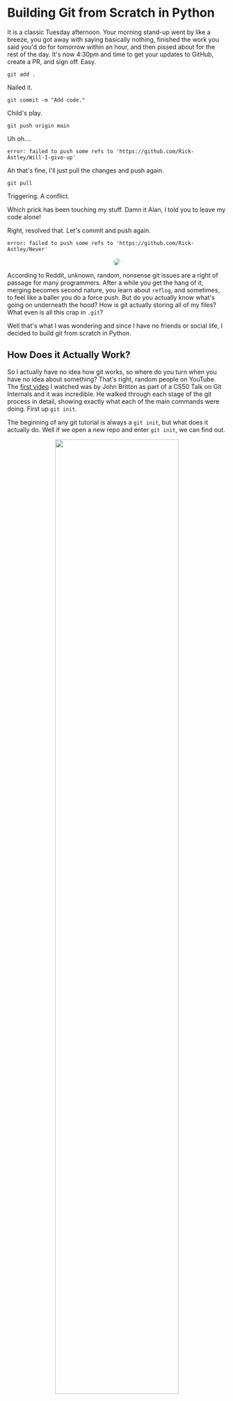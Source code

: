 # Building Git from Scratch in Python

It is a classic Tuesday afternoon. Your morning stand-up went by like a breeze, you got away with saying basically nothing, finished the work you said you'd do for tomorrow within an hour, and then pissed about for the rest of the day. It's now 4:30pm and time to get your updates to GitHub, create a PR, and sign off. Easy.

`git add .`

Nailed it.

`git commit -m "Add code."`

Child's play.

`git push origin main`

Uh oh....

`error: failed to push some refs to 'https://github.com/Rick-Astley/Will-I-give-up'`

Ah that's fine, I'll just pull the changes and push again.

`git pull`

Triggering. A conflict. <br>

Which prick has been touching my stuff. Damn it Alan, I told you to leave my code alone! <br>

Right, resolved that. Let's commit and push again.

`error: failed to push some refs to 'https://github.com/Rick-Astley/Never'`

<p align="center">
    <img src="./assets/facepalm.jpg" style="border-radius: 8px;" />
</p>

According to Reddit, unknown, random, nonsense git issues are a right of passage for many programmers. After a while you get the hang of it, merging becomes second nature, you learn about `reflog`, and sometimes, to feel like a baller you do a force push. But do you actually know what's going on underneath the hood? How is git actually storing all of my files? What even is all this crap in `.git`?

Well that's what I was wondering and since I have no friends or social life, I decided to build git from scratch in Python.


## How Does it Actually Work?

So I actually have no idea how git works, so where do you turn when you have no idea about something? That's right, random people on YouTube. The [first video](https://www.youtube.com/watch?v=lG90LZotrpo&t=396s&ab_channel=CS50) I watched was by John Britton as part of a CS50 Talk on Git Internals and it was incredible. He walked through each stage of the git process in detail, showing exactly what each of the main commands were doing. First up `git init`.

The beginning of any git tutorial is always a `git init`, but what does it actually do. Well if we open a new repo and enter `git init`, we can find out.

<p align="center">
    <img src="./assets/git_init.png" style="border-radius: 8px; width: 75%;" />
</p>

Cool, so `git init` adds a `.git` directory, which subsequently holds a bunch of stuff that I have no idea about, but it's a start!. They all seem pretty empty.  What do these folders actually do? Well, apparently this is where everything happens, this is git. Using the `tree {folder}` command to view the whole directory, we can see how `.git` changes as we begin adding and commiting files. What's the first thing that people normally add to a repo and then immediately ignore? That's right, a `README.md`.

Here's what the `.git` directory looks like when we add and commit a file. The key folder to look out for is `.git/objects`:

<br>

<p align="center">
    <div style="display: inline-block; width: 30%; text-align: center;">
        <p><strong>Before</strong></p>
        <img src="./assets/git_init_tree.png" alt="git_tree" style="vertical-align: top; width: 100%; border-radius: 8px;">
    </div>
    <div style="display: inline-block; width: 30%; text-align: center; margin-left: 1%; margin-right: 1%;">
        <p><strong>Add README</strong></p>
        <img src="./assets/add_readme.png" alt="git_add_readme" style="vertical-align: top; width: 100%; border-radius: 8px;">
    </div>
    <div style="display: inline-block; width: 30%; text-align: center;">
        <p><strong>Commit README</strong></p>
        <img src="./assets/commit_readme.png" alt="git_commit_readme" style="vertical-align: top; width: 100%; border-radius: 8px;">
    </div>
</p>

<br>

Brilliant.

So what the hell are these? Well, as the doctor said to me during my rectal examination, let's have a look inside and see. We can use the `git cat-file {filename}` command. The `{filename}` here includes the two character folder that the file is in, and usefully, we only have to write out the first several characters. Let's use it on the first file that was made, e69de29.

<p align="center">
    <img src="./assets/readme_cat-file.png" style="border-radius: 8px; width: 75%;" />
</p>

Well that was useless.

Or was it?! If you remember, the `README.md` file we created was actually empty, so having e69de29 also empty is exactly what we wanted all along! Bet you didn't see that coming, loser!

So let's try another, f93e3a perhaps.

<p align="center">
    <img src="./assets/tree_cat-file.png" style="border-radius: 8px; width: 75%;" />
</p>

Ah this has something in it. I recognise `README.md`, and that random string of letters and numbers looks very similar to the object that was created after adding the `README.md`. According to Mr. Britton, this is a Tree Object. A tree object is basically a representation of a directory. This one is quite plain because we only had a single file, but if we had multiple files and folders in our repo, we would have a row for each of them, containing the reference (that long string of random digits) and file/folder name. The files would be Blob Objects, and the folders would be Trees. This is basically how git builds out and saves the structure and content of repos.

The final object used by git (that my noob brain is aware of) is called a Commit Object, which contains a reference to the main tree for the current working directory, the author, and the commit message.

<p align="center">
    <img src="./assets/commit_cat-file.png" style="border-radius: 8px; width: 75%;" />
</p>

Cool! I still have a few questions, but I think we can build that.

<br>

## Building the Basics

So we need an `init` command, an `add` command, a `commit` command, and access from the terminal.

Let's start with the terminal. Obviously for git, you just type `git {command}`, however, I don't know how to do that. So, to avoid getting dragged off into the world of command line tools, we're going to use a workaround and just run a Python file and pass arguments to it. Our system is going to be called `lit` because why not, and the entry point is going to be `lit.py`.

When we run `lit.py` we need a way of passing the command we are going to run, with the associated arguments, for example, passing a commit message. We'll use `argparse` to do this. `argparse` is a nice library that allows us to define input arguments with some relatively straightforward code. We'll also use `loguru` as the logger because I like pretty colours ([Loguru GitHub](https://github.com/Delgan/loguru)).

Let's start by just taking in the name of a command and printing it to make sure everything is working smoothly. To do this, we'll define the parser, add the command argument, assign that to an `arguments` variable and log it.

<p align="center">
    <img src="./assets/lit_1.png" style="border-radius: 8px;" />
</p>

Does this work?

<p align="center">
    <img src="./assets/lit_1_output.png" style="border-radius: 8px; width: 75%;" />
</p>

Excellent. Since I have no real idea of how the actual commands will actually work, we'll hold off on adding anything more until they are actually needed. Also, yes, I was doing this on a Sunday afternoon, I told you I had no friends. Anyway, let's move on and make the first command, `init`.

For `init`, we need to decide on the directory structure. At the moment, we won't need most of the rubbish in the `.git` file, we'll just cut it to specifically the folders we're using, which is actually just the `objects` directory. I'm sure the other stuff is important, but I barely understand things as they are, let alone having a bloody `hooks.fsmonitor-watchman.sample`, whatever the hell that is. Additionally, we're going to make one small tweak. In his demonstration, Mr Britton showed us how we can think of git working across multiple environments. You have your working area, which is your IDE, where you actually edit the code. You have the staging area, which is where your code goes when you use `git add`, and finally your repo, which is what happens when you use `git commit`. However, from what we've seen above, `add` duplicates the files you currently have in your working area to `.git/`. `commit` then creates a Tree object for your overall directory, as well as a Commit object. This flow doesn't fully line up with the environment analogy from Mr Britton, but I much prefer it how he says it, therefore, we're going to have a `staging/` area, which adds your whole working directory when you use `add`, and then moves this to `local/` area when you use `commit`. Under both of these, we'll have `object/` directories to hold the actual files. Why? Because it makes sense in my head. But isn't the original way better? Probably, but I'm writing this, so my house, my rules.

For `add`, we need the following structure:
```
.lit  
│
└───staging/objects
│   
└───local/objects
```

We'll make a folder `lit/` in our working directory to hold all of the associated functionality, and then we'll add an `initialise.py` file where we will add the logic for creating the `.lit/` folder. Finally, we'll add an `__init__.py` as we'll be calling this functionality from the `lit.py` file we made earlier.

```
lit  
│
└───__init__.py
│   
└───initialise.py
```

In `initialise.py`, the first thing we need to do is create a `.lit` directory. To do this, we can tap into the `os.system()`, which allows us to run shell commands from Python, and then call `mkdir` to make a directory. Let's log that `.lit` has been created while we're at it, and wrap it in a function called `create_dot_lit_directory()`.

<p align="center">
    <img src="./assets/add_lit_dir.png" style="border-radius: 8px;" />
</p>

Perfect, and we can repeat for `staging/objects` and `local/objects`, using the `-p` flag after `mkdir` to create any parent directories where necessary (`staging/` and `local/`). We'll also do a quick check beforehand to see if lit has already been initialised and tell the user if it has. I'm not sure how git does this, but this is good enough for me.

<p align="center">
    <img src="./assets/add.png" style="border-radius: 8px;" />
</p>

Cool, so how do we link this with our `lit.py` file so we can run it with an `init` command? If we think about the flow, we'll want to run `lit.py` with a command. Then based on that command, we want the programme to run the associated script. Here, we'd use the `init` command and we'd want `lit.py` to call `initialise.py`. Therefore, I'm thinking that we can have a middle layer, a script called `run.py`, that will take the parsed input from `lit.py` and call the wanted script based on the command. We can put `run.py` and `initialise.py` inside the `lit/` folder for organisation. 

<p align="center">
    <img src="./assets/diagrams/lit_init_diagram.png" style="border-radius: 8px;" />
</p>

So to actually build `run.py`, we'll want a `run()` function and then some way of taking the command given, which is a string, and linking that to the `init.py` script. Further down the line, we'll want to do this for the other git commands too. This sounds like the perfect place to use an `Enum`.

If you aren't familiar, an `Enum` is an incredible object in Python. They are a class that lets you tie a given name to another object. They are somewhat similar to dictionaries, but they are immutable, so, regardless of how badly we screw up, we should always be referencing the right function. Additionally, they have good type hinting, so we know the values exist and are spelling them correctly. There are a lot more reasons, but these are pretty good ones.

Let's create an Enum called `LitCommands` and link the `init` terminal command to the `create_dot_lit_directory()` function, but without calling it. Not calling it in the Enum means we can reference `LitCommand[init].value`, shove a couple of these `()` on the end, and boom! We're calling the `create_dot_lit_directory()` script. 

<p align="center">
    <img src="./assets/lit_command_enum.png" style="border-radius: 8px;" />
</p>

This will allow us to create our `run()` function. We want to take in the command line input from the user, the `init` command, get the associated function from the enum, assign it to a variable, `command_function`, and finally call it, `command_function()`.

<p align="center">
    <img src="./assets/run_run_incorrect.png" style="border-radius: 8px;" />
</p>

Now we just call `run()` from `lit.py` and we should be groovy!

<p align="center">
    <img src="./assets/lit_run.png" style="border-radius: 8px;" />
</p>

And let's give it a whirl, `python lit.py init`

<p align="center">
    <img src="./assets/init_error.png" style="border-radius: 8px;" />
</p>

Shit.

So what's going on here? When we assigned the function within the `LitCommand` enum, Python takes the function to be a **method** of the class, rather than an attribute. We can see this if we use `LitCommand.init()` at the beginning of the `run()` function rather than `LitCommand[command].value`. Everything works smoothly. Instead, since `init` (without the brackets) isn't a member of the Enum, we get a `KeyError` when we try and do `LitCommand["init"]`. To get around this, we can use a sneaky Python function call `partial`, which is from the `functool` library. It takes a function as the first argument and returns to us a function that we can call elsewhere in the programme as and when required. Since we're not directly assigning a function to an Enum member, it doesn't take to to be a method, and we can reference it as `LitComment["init"]` just as we want.

<p align="center">
    <img src="./assets/lit_command_enum_partial.png" style="border-radius: 8px;" />
</p>

Now when we run `python lit.py init`, we get.

<p align="center">
    <img src="./assets/lit_init.png" style="border-radius: 8px;" />
</p>

Fucking money.

## Lit Add

Sweet, we have our directory to start storing stuff, let's start adding things. To do this with git, we use the `git add` command, followed by the files we want to add or just `.` if we want to add everything new. When we do this, copies are created for each of the files that we want to move across. Our implementation is going to be slightly different, and slightly more inefficient as it will involve more moving of files. When we call `lit add`, we are going to add all of the staging files to a `staging` directory, and only move them to the `local/` storage when we `commit`.

We'll start with making a `lit/add.py` file to contain the functionality, with `add_to_staging()` as the main function. Seems reasonable enough. Unlike with `init.py` and `create_dot_lit_directory()`, this function will actually take arguments, the list of files that we want to add. We can type hint this with a list of strings, `List[str]`. One other argument that we want to account for is if the user passes `.`, which is to just add everything new. For now, we will just add everything, which works because if we're adding old stuff that is already committed, there will basically be no change as it will simply be overwritten with the exact same file. To separate between a list of files and `.`, we'll use a simple `if` statement.

Let's deal with `.` as it's more general.

So what's the actual plan? We want to copy all of the files and folders in the working directory to `.lit/staging/objects/`. More than that, if we look back to what git does when we add a file:

<p align="center">
    <img src="./assets/add_readme.png" style="border-radius: 8px;" />
</p>

We also change the name. What is this name? It's the SHA-1 hash of the file's contents (I think it also hashes random header information and a bunch of other crap, but we'll ignore that for now). So we don't need to just copy the file across, we also need to hash the contents and rename it. The final slice of magic is that git takes the first two characters of this hash, and turns them into the parent folder name. This helps with folder organisation, rather than just having a bunch of random files. For completeness, it will also compress the file, but I'm just going to pretend that doesn't happen. Too complicated.

So, what we need is to copy all of the files in our working directory to `.lit/staging/objects/` and then update the name with the hash. Seems simple enough. Oh wait, what about the directories? We need to copy them across too and save them as Tree Objects. Hmmm, let's just fix that when we come to it. Let's start of simple.

The game plan is as follows:
1. Go through every file in our current working directory.
2. For every file, get the hash to use as the file name.
3. Copy the file to the `.lit/staging/objects/` directory and change the name.

### Walking Through The Directory

`os` provides us with a really nice function, `os.walk()`. `os.walk()` takes a path as the input and loops over all of the directories from that point onwards. Seems pretty ideal if you ask me. So going through each of the directories and get a list of files, loop over each of the files, hash them, and copy them to our staging directory. Easy peasy.

<p align="center">
    <img src="./assets/os_walk.png" style="border-radius: 8px;" />
</p>

Wait, shit, how do you hash things. Wait, what the hell even is hashing?

One second....

<iframe width="560" height="315" src="https://www.youtube.com/embed/DMtFhACPnTY" frameborder="0" allow="accelerometer; autoplay; clipboard-write; encrypted-media; gyroscope; picture-in-picture" allowfullscreen></iframe>

[Computerphile to the rescue.](https://www.youtube.com/watch?v=DMtFhACPnTY&ab_channel=Computerphile)

Okay, so, I'm definitely not going to code that from scratch, git is hard enough. Absraction, activate! And just like that `hashlib` has appeared and can do all the hard work for us.

It would be good if we had a function that takes in a file and returns the hash of its contents. Using `hashlib`, we need to create a `sha1()` object using `hashlib.sha1()`, then pass the file through the `.update({data})` function, and finally call `.hexdigest()` and bada-bing bada-boom, we have our hash.

<p align="center">
    <img src="./assets/hash_file.png" style="border-radius: 8px;" />
</p>

Actual, rather than passing the file to the function, why don't we just pass the filename. We're far more likely to be working with a filename than a variable containing a whole file anyway. Let's update the function to accept a file path, and read the file as part of the function's logic.

<p align="center">
    <img src="./assets/hash_filepath.png" style="border-radius: 8px;" />
</p>

<p align="center">
    <img src="./assets/add_to_staging_fail_1.png" style="border-radius: 8px;" />
</p>

So we have a function, `add_to_staging()` that takes a list of files as the argument. We ignore the files and then walk through the entire directory, hashing all of the files as we go. We just need to add the `add` command to `lit/run.py`, linking it to the `add_to_staging()` function, which should be straightforward enough.

<p align="center">
    <img src="./assets/lit_command_add.png" style="border-radius: 8px;" />
</p>

Nice, let's give this a go. The command should be `python lit.py add`.

<p align="center">
    <img src="./assets/lit_add_fail_2.png" style="border-radius: 8px;" />
</p>

Not bad, it worked for the first few files, then breaks. So what do the working files have in common?

<p align="center">
    <img src="./assets/mukduk_directory.png" style="border-radius: 8px;" />
</p>

They're all base files in my working directory. Whereas `run.py`, where the error is, that's a file within the `lit/` folder. So what's happening is that `os.walk()` is going through the working directory no problem. But, when it's hitting the folders and sub-files, it's providing just the individual file name. This is then a problem for our hashing function because it's trying to find `run.py`, but that doesn't exist. What the function needs is `lit/run.py`. Unfortunately this will happen to all files not directly in our working directory because we are running the functions from our working directory. All filepaths need to be relative to this directory. So the solution is to just pass the filepath relative to our working directory and that should solve the problem. How do we do this?

Luckily, our old friend `os.walk()` gives us another helping hand. When going through all of the files, it also gives us a `root`. The `root` is the path from the root directory on our machine to the directory we are currently looping through. For me, this is initially `/Users/thomaschia/Code/mukduk`, and then goes to `/Users/thomaschia/Code/mukduk/lit`, and so on. Therefore, if we take the `root` and join it with the file name, that will give us the full path and our hashing function will be able to find the correct file.

Let's give that a spin, `python lit.py add`.

I mean, there were no errors, and technically it did exactly what it was meant to...just not quite what I wanted.

<p align="center">
    <img src="./assets/lit_add_too_many_files.png" style="border-radius: 8px;" />
</p>

It went through and found the hashes for literally everthing in my current directory, virtual environments, libraries, everything. Solution, we need a `.gitignore`. For now, this can just be a list of files and folders, I doubt it'll be that long, and then, just before we loop over all of the files, we exclude the ones in that list.

`IGNORED_DIRS = [".lit", ".git", "venv", "__pycache__", ".env"]`

<p align="center">
    <img src="./assets/add_ignore.png" style="border-radius: 8px;" />
</p>

Here we are updating the `files` and `dirs` variables inplace when we are looping through, ignoring the directories and files specified in `IGNORED_DIRS`. The way `os.walk()` is designed, it will only access directories whose names remain in the `dirs` variable. So, when we run `python lit.py add` now we get....

<p align="center">
    <img src="./assets/add_ignore_output.png" style="border-radius: 8px;" />
</p>

Excellent, much more in line with what we are after. I can see this logic growing as we start to look at directories, so let's break this off into a function called `get_files_and_hashes()`, which will return a dictionary of filenames and their associated references. It will take in a `path` as a parameter. However, we don't just want a list of straight files, we also need some concept of the directory structure. So where a file is within a directory, we need to know that. Luckily, this shouldn't be too complicated, as we have the full path already, we can get the relative path easily by comparing the full path to the `path` parameter passed.

<p align="center">
    <img src="./assets/lit_add_relative_path.png" style="border-radius: 8px;" />
</p>

Now we need to return the list of files and hashes so that we can use it to copy the files into the staging area and create the necessary Tree Objects to represent the structure of the repo. Based on what we are currently returning, we'll be able to tease this out as we have the relative file path, so I think the best bet is to create a `NamedTuple` of the relative path and the hash, and return a list of these. I shall name this `FileHash`. Planning ahead, we can then loop over each of these, splitting the path at the first `/` and building the Trees from there.

<p align="center">
    <img src="./assets/file_hash.png" style="border-radius: 8px;" />
</p>

Things are starting to come together. Next we need to copy the files across to our `.lit/staging/objects/` directory. We'll start by looping over our `files_and_hashes` variable. From the hash, we need the first two characters for the directory name and the remaining for the filename. This structure is used to avoid just a massive block of all the files you've ever committed. Let's then check if the directory exists, and create it if not. Then we can use `os.system()` to copy the file from our working directory to the staging area.

<p align="center">
    <img src="./assets/add_copy_files.png" style="border-radius: 8px;" />
</p>

Almost there, the next stage of the `add` is to create the Tree Objects to get the structure of the repo. We should be able to do this from within the same loop as copying the files across and given there might be multiple sub-directories and we'll be wanting to create a Tree for all of them, this seems like the kind of place recursion would come in handy. Therefore, we'll start by breaking our into a new function called `get_tree_object()`.

Actually, I don't think that would work. We need all of the files that come under a particular folder in order to create the tree. Therefore, with a separate function, we'd need to be passing the entire list of FileHash objects, going through them each time, and pulling out the relevant sub-directories. There has to be a better way. And looking at what we've already done, the `os.walk()` function is already going through all of the folders, surely there is some way we can just use that.

So what we need is a hash of all of the files inside a directory. We can get that by taking all of the individual file hashes and just hashing those. So what we actually need for each directory is a list of the sub-files and their hashes. The `get_files_and_hashes()` function is already doing that. So, if we just loop over all the directories in `os.walk()`, surely we can just call the function recursively and it'll output exactly what we want. Right? We get a list of hashes, hash them all together and that should be the hash for our tree.

<p align="center">
    <img src="./assets/directory_hashes.png" style="border-radius: 8px;" />
</p>

I think that works. Now we just need to convert it to the `FileHash` object and can append it to our `files_and_hashes` list. Although, the list isn't just `FileHash`s now, so we should probably update the name. `ObjectHash`, that'll do. We're also going to need to add some extra attributes to it. We are hashing files or directories, so we'll add `object_type` so we know what the underlying object is. Let's also give it a name for the file/directory it represents, `object_name`.

<p align="center">
    <img src="./assets/files_and_hashes.png" style="border-radius: 8px;" />
</p>

And there we have it, the meat and potatoes of the `add` command. So, currently we have a list of all of the files and folders in our working directory, with their associated hashes, as well as some other information. Now we need to copy the actual files themselves across to `.lit/staging/objects/`, create Tree Objects for the folders, and finally add some kind of reference so we know which files contains the main tree for the whole repo. Let's start with the files. This should be straightforward enough as we can loop through all the files and use the `os.system()` command, like we did with `init` to make the `.lit/` folder, but we'll use `cp` rather than `mkdir`. Actually, now we mention it, we will need to `mkdir`. Remember how the files are stored, first we have a folder of the first two characters from the hash and then the file name is the rest of it. So we should check if the first two characters exist as a directory already, and then create it if not. Copying should be relatively straightforward too, we can just do `cp {original_file_location} {location_to_copy_to}`.

<p align="center">
    <img src="./assets/add_copy_files_2.png" style="border-radius: 8px;" />
</p>

For the directories, it might be slightly more complicated. We don't want to copy anything across, we want to create whole new Tree Objects. If I remember correct, they contain a list of items representing the elements of the directory, including the object type, the hash of the object, and the original file/directory name. So, as we're looping through the list of `ObjectHash`s, we can check if the `object_type` is `directory` and if it is, create the tree. This will involve going through all of the `ObjectHash`s again and finding all of the objects that have the directory in question as the parent. Two slight problems. One, looping over everything again seems quite inefficient, and two, we don't know what an object's parent is. For the first one, I'm going to just ignore it. Poof, the problem is gone. For the second one, we should be able to just add `parent` as an additional attribute to the `ObjectHash`. Then, when we are looping over all of the files again, we can just check if the parent name is the same as the directory's name. If it is, we can add it to a `sub_tree` list, which will include exactly what we need, mainly the object type, the hash, and the original name. Cool!

<p align="center">
    <img src="./assets/sub_tree.png" style="border-radius: 8px;" />
</p>

Now we can create the tree file in our staging area. First, let's check that the first two characters of the hash exist, as we did with the files. And then we can write a file that has each element in `sub_tree` as a new line. Easy.

<p align="center">
    <img src="./assets/create_trees.png" style="border-radius: 8px;" />
</p>

There's actually another thing to do before we exit out of the loop of `files_and_hashes` and that is to create a final tree of the current working directory. This will be a tree, like above, but only containing files and folders that are directly in our base directory. Luckily, having the `parent` will come in handy, as all of those files and folders will have a `parent` of `""`. So, in a similar way we did with the `sub_tree`, we can create a list of all of the base files and just append anything new. For the hash, we can start with a base hash, and update it with the hashes of the objects contained. We'll need a `current_tree` list and a `current_tree_hash` that will, surprisingly, store the hash. Then, to get the final hash of the current tree, we can call `.hexdigest()` once we exit the loop.

<p align="center">
    <img src="./assets/current_tree.png" style="border-radius: 8px;" />
</p>

Almost there!

We can now save the tree just like we did with the sub-trees.

<p align="center">
    <img src="./assets/save_current_tree.png" style="border-radius: 8px;" />
</p>

And then finally, we need a reference to the main tree of the repo, so we know where to start if we wanted to rebuild. This can be as simple as a file with the a single line containing the current tree reference and a string telling us that it is a tree. We will call this the `add_reference` and save it to `.lit/`

<p align="center">
    <img src="./assets/add_to_staging_v1.png" style="border-radius: 8px;" />
</p>

And there we have it, in all its glory. Isn't she beautiful! Let's give her a test run, `python lit.py add`

<p align="center">
    <img src="./assets/add_log.png" style="border-radius: 8px;" />
</p>

<p align="center">
    <img src="./assets/add_dot_lit_files.png" style="border-radius: 8px;" />
</p>

<p align="center">
    <img src="./assets/add_reference.png" style="border-radius: 8px;" />
</p>

<p align="center">
    <img src="./assets/current_tree_file.png" style="border-radius: 8px;" />
</p>

It works!!! It fucking works!!!! We have a bunch of files in our staging area, our `add_reference` files contains a pointer to a file, and when we go to that file, it's a tree for the current fucking working directory!!!! PARTYYYYYYYYY.

Might need to take a holiday after that.

## Lit Commit

The final of the stage of the standard commiting process is, of course, `git commit`.

In actual git this creates the tree object for the overall directory as well as creating a Commit Object. We've already created the overall tree, so the equivalent stage for us is to move the files from our staging directory to our local repository, which is stored in `.lit/local/objects/`. That should be straightfoward enough. The second part is is the same. As we found out at the beginning, the Commit Object is basically a pointer to the latest tree for the directory as well as a commit message. This is stored in the same way as everything else, by hashing it and using that as the file name.

Another question is, once we do this and have added everything to the local repo, how do we know which file contains the latest commit? Git stores this information in a file called `HEAD`. You can see this if you use `git cat-file -p HEAD` when inside `.git`. I think I might do it slightly differently and hold a pointer to the latest Commit Object in the `HEAD` file to avoid duplicating data.

We can start by making a new file called `commit.py` and we'll set it up in much the same way as `add.py` and `initialise.py`. We'll call the function `commit_files_to_local()` and it'll take a string as an input, which will represent the commit message. First we can check that a message has been provided with a cheeky `if message:`. Then we need to copy the contents of the `.lit/staging/objects/` across to `.lit/local/objects/`. We could just loop through everything like we did to copy the files originally, with `os.system()` and `cp`, but there's actually a better way. Since we want to copy the entire folder, we can use the `rsync` command, which synchronises files and directories from one location to another. The only time I've ever used it before was syncing a folder from my laptop to a cloud server, but it should do the trick here. Then we can use the classic `rm -rf` to remove all of the files from staging.

<p align="center">
    <img src="./assets/commit_rsync.png" style="border-radius: 8px;" />
</p>

Excellent, now for the Commit Object. We basically have what we need in the `add_reference` we made earlier, so we can just move that and add a message. The `add_reference` is saved as a tuple, so we'll need to read it in as such, or we'll get a random string with brackets that we don't want. This is straightforward enough because we can use the `ast` module and do `ast.literal_eval()`. This function takes in a string and evaluates the expression into a Python data type, which is exactly what we need! Once we have that read in, we can build what goes into the commit file. We'll shape it as a tuple, like with the trees, and we can include the message, the type of file we are pointing at (which will always be a tree), the reference of the overall tree for this commit, and one more thing. Git works by building a long history of commits that all link together, so it'd probably be useful to have a reference to the parent commit, that way we can follow the history back through time. There's a slight issue because we don't have that yet, but let's power through.

<p align="center">
    <img src="./assets/commit_tuple.png" style="border-radius: 8px;" />
</p>

Now that we have the data to go into the commit, we need to hash it to get the filename and reference. We'll do this in exactly the same way we've done it before, creating a `hashlib.sha1()` object and updating it with the necessary text. Then we'll create the necessary directory if it doesn't exist and write the commit data to the Commit Object. The `add_reference` has served its purpose, so we can go ahead and get rid of it.

<p align="center">
    <img src="./assets/commit_object.png" style="border-radius: 8px;" />
</p>

The finishing line is in sight! Next, imagine that we have messed up and want to reset to our latest commit. We know all the data is in our `.lit/` folder, and one of the objects will have the tree structure of the working directory. But which one...

Clearly, we need to store which the latest commit is. Looking at a cheeky `.git/` folder, this information is stored in a `HEAD` file at the top of the `.git/` folder, so we'll just copy that. I originally ignored this when creating `init` because I didn't know or care what it was, but alas, now we need it, so back to `initialise.py`. Let's add another statement to create a `HEAD` file directly under `.lit/`. We don't actually have a starting commit object, so let's just leave it empty on creation.

<p align="center">
    <img src="./assets/head_file.png" style="border-radius: 8px;" />
</p>

Perfect, so now we have that, back in `commit.py` we can update the `HEAD` reference to be the current commit object. This can be a simple open and write. Also, now that we have a `.lit/HEAD` file that contains the previous commit reference, earlier in the function, we can read this in and add it to our commit object. Talk about two birds with one stone! This should still work even on the first run because it'll just be reading in an empty string.

<p align="center">
    <img src="./assets/commit_final.png" style="border-radius: 8px;" />
</p>

Now let's hook it up to the rest of the pipeline in `run.py`. We can import and add it to `LitCommand()` with the key `commit`. Also, we can't forget that a commit needs a message as well, so we need a way of providing that. Time to go even further back and hit up `lit.py`. We can add arguments here, and let's add an optional `--m` flag where the user can input the commit message. This has created a slight issue though because for some of our lit commands, we need to pass arguments, but we don't for others. I think my solution might get a little ugly.

We'll parse the arguments as normal, this returns a `Namespace` object that holds the arguments. What I want to do is assign the `command` argument to a variable, remove it from the list of args, and check if the resulting list of args is empty. If it is, then we can just run the command on its own, as we have been doing, `run.run(command)`. However, if it isn't, then we should pass the arguments to the run function as well, `run.run(command, arguments)`. This could create issues as we aren't explicitly specifying the arguments that are passed in conjunction with the command, but we can handle that in the logic of the command itself.

The `Namespace` object is somewhat like a dictionary and we can directly transform it into one with `vars(arguments)`. From there, we can assign and remove the command argument at the same time using `.pop()`. With `command` removed, the arguments dictionary should now be empty or contain only arguments, so we can use a simple `if` statement to decide we run with arguments or without.

<p align="center">
    <img src="./assets/run_args_dict.png" style="border-radius: 8px;" />
</p>

Let's test it out with `python lit.py add`.

Shit!

`add_to_staging() takes 0 positional arguments but 1 was given`.

It looks like we're passing an argument, so I guess something is going wrong with what we've just written. Let's print out `args_dict` just before we perform the `if` check to see what it looks like.

<p align="center">
    <img src="./assets/args_dict_m.png" style="border-radius: 8px;" />
</p>

Ah, so it seems that, even though the `m` argument is optional, it is still included in the collection of arguments, just with a `None` value. So if we go through the dictionary and remove everything with a `None` value, we should be good.

<p align="center">
    <img src="./assets/lit_main_args_dict_fixed.png" style="border-radius: 8px;" />
</p>

We will also need to add similar logic to `run.py` to handle cases where arguments are and are not passed. `if` statement to the rescue!

<p align="center">
    <img src="./assets/run_final.png" style="border-radius: 8px;" />
</p>

Thinking ahead, while the message is an optional argument, if someone runs `commit`, we always want them to provide one. Thankfully, we have our nice error handling in `commit.py` that will error out if no message is provided. That was definitely planned and not coincidental at all. In `commit.py`, let's update the error description. Oh, I see that I thought I would be able to pass the argument with only a single `-`, how naive and moronic. Let's throw a second `-` in there.

<p align="center">
    <img src="./assets/commit_error_message_final.png" style="border-radius: 8px;" />
</p>

So....ladies and gentlemen, I think we might have done it. I think we might have built git from scratch!!!! Adding and committing anyway, branching, checking out and.....merging, that's for another day. Right, let's delete our `.lit/` folder and take this thing for a spin.

### init

<p align="center">
    <img src="./assets/init_logs_final.png" style="border-radius: 8px;" />
</p>

<p align="center">
    <img src="./assets/init_files_final.png" style="border-radius: 8px;" />
</p>


### add

<p align="center">
    <img src="./assets/add_logs_final.png" style="border-radius: 8px;" />
</p>

<p align="center">
    <img src="./assets/add_files_final.png" style="border-radius: 8px;" />
</p>


### commit

<p align="center">
    <img src="./assets/commit_logs_final.png" style="border-radius: 8px;" />
</p>

<p align="center">
    <img src="./assets/commit_files_final.png" style="border-radius: 8px;" />
</p>

It works!!! It fucking works!!!!

Let's really check, what's in `HEAD`

`cc0de7fa7a06322202adaaf313eb5292336f3966`

Okay, let's go to `cc/0de7fa7a06322202adaaf313eb5292336f3966` file. That should be a commit object.

<p align="center">
    <img src="./assets/cc_file.png" style="border-radius: 8px;" />
</p>

YESSSSS. Okay, next test, let's go to the tree that it's pointing to, that should be the structure of the working directory. `cd36a94dd91b4b0a694e84e8864eab6d3aa9589a`.

<p align="center">
    <img src="./assets/cd_file.png" style="border-radius: 8px;" />
</p>

No fucking way!!!! This is actually working, okay, so `db6640235b9a0604d314b54820c3012ea979c2e4` should just be our `lit.py` file.

<p align="center">
    <img src="./assets/db_file.png" style="border-radius: 8px;" />
</p>

I might cry.

I can't believe it actually works!! And now I actually have a clearer picture of what's going on with git! This is amazing!!!

And with that, I think I'm going to sign off. But I'll be back. I can hear rumblings of much more dangerous git functions....

## References

Git Internals by John Britton of GitHub - CS50 Tech Talk - https://www.youtube.com/watch?v=lG90LZotrpo&t=396s&ab_channel=CS50

SHA: Secure Hashing Algorithm - Computerphile - Dr Mike Pound - https://www.youtube.com/watch?v=DMtFhACPnTY&ab_channel=Computerphile


